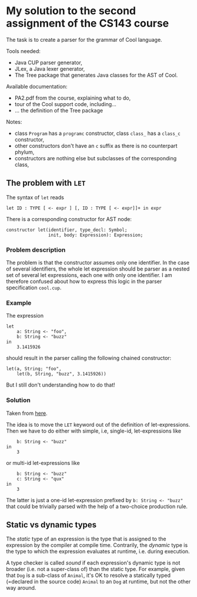 # My solution to the second assignment of the CS143 course

The task is to create a parser for the grammar of Cool language.

Tools needed:

- Java CUP parser generator,
- JLex, a Java lexer generator,
- The Tree package that generates Java classes for the AST of Cool.

Available documentation:

- PA2.pdf from the course, explaining what to do,
- tour of the Cool support code, including...
- ... the definition of the Tree package

Notes:

- class `Program` has a `programc` constructor, class `class_` has a
  `class_c` constructor,
- other constructors don't have an `c` suffix as there is no
  counterpart phylum,
- constructors are nothing else but subclasses of the corresponding class,

## The problem with `LET`

The syntax of `let` reads

```
let ID : TYPE [ <- expr ] [, ID : TYPE [ <- expr]]+ in expr
```

There is a corresponding constructor for AST node:

```
constructor let(identifier, type_decl: Symbol;
                init, body: Expression): Expression;
```

### Problem description

The problem is that the constructor assumes only one identifier. In
the case of several identifiers, the whole let expression should be
parser as a nested set of several let expressions, each one with only
one identifier. I am therefore confused about how to express this
logic in the parser specification `cool.cup`.

### Example

The expression

```
let
    a: String <- "foo",
    b: String <- "buzz"
in
    3.1415926
```

should result in the parser calling the following chained constructor:

```
let(a, String; "foo",
    let(b, String, "buzz", 3.1415926))
```

But I still don't understanding how to do that!

### Solution

Taken from [here](https://github.com/egaburov/CS143-Compilers-Stanford/blob/master/PA3/cool.y).

The idea is to move the `LET` keyword out of the definition of
let-expressions. Then we have to do either with simple, i.e,
single-id, let-expressions like

```
    b: String <- "buzz"
in
    3
```

or multi-id let-expressions like

```
    b: String <- "buzz"
    c: String <- "qux"
in
    3
```

The latter is just a one-id let-expression prefixed by `b: String <-
"buzz"` that could be trivially parsed with the help of a two-choice
production rule.


## Static vs dynamic types

The _static_ type of an expression is the type that is assigned to the
expression by the compiler at compile time. Contrarily, the _dynamic_
type is the type to which the expression evaluates at runtime, i.e.
during execution.

A type checker is called _sound_ if each expression's dynamic type is
not broader (i.e. not a super-class of) than the static type. For
example, given that `Dog` is a sub-class of `Animal`, it's OK to
resolve a statically typed (=declared in the source code) `Animal` to
an `Dog` at runtime, but not the other way around.
